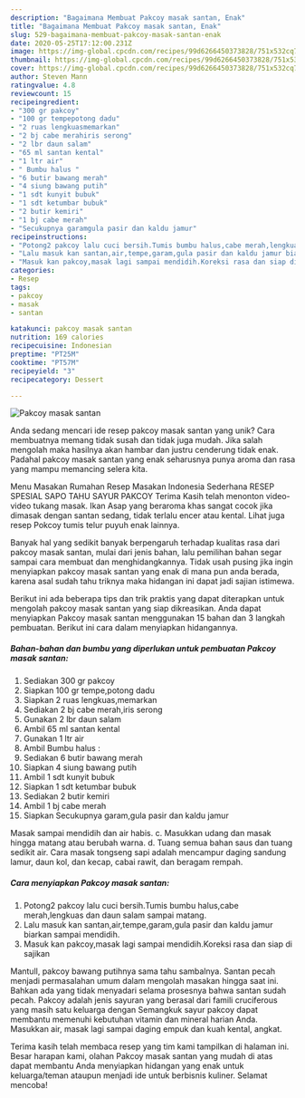 ```yaml
---
description: "Bagaimana Membuat Pakcoy masak santan, Enak"
title: "Bagaimana Membuat Pakcoy masak santan, Enak"
slug: 529-bagaimana-membuat-pakcoy-masak-santan-enak
date: 2020-05-25T17:12:00.231Z
image: https://img-global.cpcdn.com/recipes/99d6266450373828/751x532cq70/pakcoy-masak-santan-foto-resep-utama.jpg
thumbnail: https://img-global.cpcdn.com/recipes/99d6266450373828/751x532cq70/pakcoy-masak-santan-foto-resep-utama.jpg
cover: https://img-global.cpcdn.com/recipes/99d6266450373828/751x532cq70/pakcoy-masak-santan-foto-resep-utama.jpg
author: Steven Mann
ratingvalue: 4.8
reviewcount: 15
recipeingredient:
- "300 gr pakcoy"
- "100 gr tempepotong dadu"
- "2 ruas lengkuasmemarkan"
- "2 bj cabe merahiris serong"
- "2 lbr daun salam"
- "65 ml santan kental"
- "1 ltr air"
- " Bumbu halus "
- "6 butir bawang merah"
- "4 siung bawang putih"
- "1 sdt kunyit bubuk"
- "1 sdt ketumbar bubuk"
- "2 butir kemiri"
- "1 bj cabe merah"
- "Secukupnya garamgula pasir dan kaldu jamur"
recipeinstructions:
- "Potong2 pakcoy lalu cuci bersih.Tumis bumbu halus,cabe merah,lengkuas dan daun salam sampai matang."
- "Lalu masuk kan santan,air,tempe,garam,gula pasir dan kaldu jamur biarkan sampai mendidih."
- "Masuk kan pakcoy,masak lagi sampai mendidih.Koreksi rasa dan siap di sajikan"
categories:
- Resep
tags:
- pakcoy
- masak
- santan

katakunci: pakcoy masak santan 
nutrition: 169 calories
recipecuisine: Indonesian
preptime: "PT25M"
cooktime: "PT57M"
recipeyield: "3"
recipecategory: Dessert

---
```



![Pakcoy masak santan](https://img-global.cpcdn.com/recipes/99d6266450373828/751x532cq70/pakcoy-masak-santan-foto-resep-utama.jpg)

Anda sedang mencari ide resep pakcoy masak santan yang unik? Cara membuatnya memang tidak susah dan tidak juga mudah. Jika salah mengolah maka hasilnya akan hambar dan justru cenderung tidak enak. Padahal pakcoy masak santan yang enak seharusnya punya aroma dan rasa yang mampu memancing selera kita.

Menu Masakan Rumahan Resep Masakan Indonesia Sederhana RESEP SPESIAL SAPO TAHU SAYUR PAKCOY Terima Kasih telah menonton video-video tukang masak. Ikan Asap yang beraroma khas sangat cocok jika dimasak dengan santan sedang, tidak terlalu encer atau kental. Lihat juga resep Pokcoy tumis telur puyuh enak lainnya.

Banyak hal yang sedikit banyak berpengaruh terhadap kualitas rasa dari pakcoy masak santan, mulai dari jenis bahan, lalu pemilihan bahan segar sampai cara membuat dan menghidangkannya. Tidak usah pusing jika ingin menyiapkan pakcoy masak santan yang enak di mana pun anda berada, karena asal sudah tahu triknya maka hidangan ini dapat jadi sajian istimewa.


Berikut ini ada beberapa tips dan trik praktis yang dapat diterapkan untuk mengolah pakcoy masak santan yang siap dikreasikan. Anda dapat menyiapkan Pakcoy masak santan menggunakan 15 bahan dan 3 langkah pembuatan. Berikut ini cara dalam menyiapkan hidangannya.

<!--inarticleads1-->

##### Bahan-bahan dan bumbu yang diperlukan untuk pembuatan Pakcoy masak santan:

1. Sediakan 300 gr pakcoy
1. Siapkan 100 gr tempe,potong dadu
1. Siapkan 2 ruas lengkuas,memarkan
1. Sediakan 2 bj cabe merah,iris serong
1. Gunakan 2 lbr daun salam
1. Ambil 65 ml santan kental
1. Gunakan 1 ltr air
1. Ambil  Bumbu halus :
1. Sediakan 6 butir bawang merah
1. Siapkan 4 siung bawang putih
1. Ambil 1 sdt kunyit bubuk
1. Siapkan 1 sdt ketumbar bubuk
1. Sediakan 2 butir kemiri
1. Ambil 1 bj cabe merah
1. Siapkan Secukupnya garam,gula pasir dan kaldu jamur


Masak sampai mendidih dan air habis. c. Masukkan udang dan masak hingga matang atau berubah warna. d. Tuang semua bahan saus dan tuang sedikit air. Cara masak tongseng sapi adalah mencampur daging sandung lamur, daun kol, dan kecap, cabai rawit, dan beragam rempah. 

<!--inarticleads2-->

##### Cara menyiapkan Pakcoy masak santan:

1. Potong2 pakcoy lalu cuci bersih.Tumis bumbu halus,cabe merah,lengkuas dan daun salam sampai matang.
1. Lalu masuk kan santan,air,tempe,garam,gula pasir dan kaldu jamur biarkan sampai mendidih.
1. Masuk kan pakcoy,masak lagi sampai mendidih.Koreksi rasa dan siap di sajikan


Mantull, pakcoy bawang putihnya sama tahu sambalnya. Santan pecah menjadi permasalahan umum dalam mengolah masakan hingga saat ini. Bahkan ada yang tidak menyadari selama prosesnya bahwa santan sudah pecah. Pakcoy adalah jenis sayuran yang berasal dari famili cruciferous yang masih satu keluarga dengan Semangkuk sayur pakcoy dapat membantu memenuhi kebutuhan vitamin dan mineral harian Anda. Masukkan air, masak lagi sampai daging empuk dan kuah kental, angkat. 

Terima kasih telah membaca resep yang tim kami tampilkan di halaman ini. Besar harapan kami, olahan Pakcoy masak santan yang mudah di atas dapat membantu Anda menyiapkan hidangan yang enak untuk keluarga/teman ataupun menjadi ide untuk berbisnis kuliner. Selamat mencoba!
